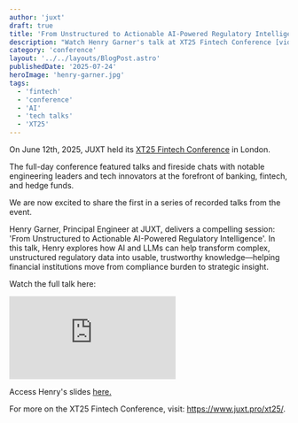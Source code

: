 ```yaml
---
author: 'juxt'
draft: true
title: 'From Unstructured to Actionable AI-Powered Regulatory Intelligence'
description: "Watch Henry Garner's talk at XT25 Fintech Conference [video]"
category: 'conference'
layout: '../../layouts/BlogPost.astro'
publishedDate: '2025-07-24'
heroImage: 'henry-garner.jpg'
tags:
  - 'fintech'
  - 'conference'
  - 'AI'
  - 'tech talks'
  - 'XT25'
---
```


On June 12th, 2025, JUXT held its [XT25 Fintech Conference](https://www.juxt.pro/xt25/) in London.

The full-day conference featured talks and fireside chats with notable engineering leaders and tech innovators at the forefront of banking, fintech, and hedge funds.

We are now excited to share the first in a series of recorded talks from the event.

Henry Garner, Principal Engineer at JUXT, delivers a compelling session:
'From Unstructured to Actionable AI-Powered Regulatory Intelligence'. In this talk, Henry explores how AI and LLMs can help transform complex, unstructured regulatory data into usable, trustworthy knowledge—helping financial institutions move from compliance burden to strategic insight.

Watch the full talk here:

<iframe class='aspect-video w-full' src="https://www.youtube.com/embed/CUp70_daGjo?si=sJk35AJaV4OOTBhX" title="YouTube video player" frameborder="0" allow="accelerometer; autoplay; clipboard-write; encrypted-media; gyroscope; picture-in-picture; web-share" referrerpolicy="strict-origin-when-cross-origin" allowfullscreen></iframe>

Access Henry's slides <a href="/slides/Henry-Garner-AI.pdf" target="_blank">here.</a>

For more on the XT25 Fintech Conference, visit: https://www.juxt.pro/xt25/.
